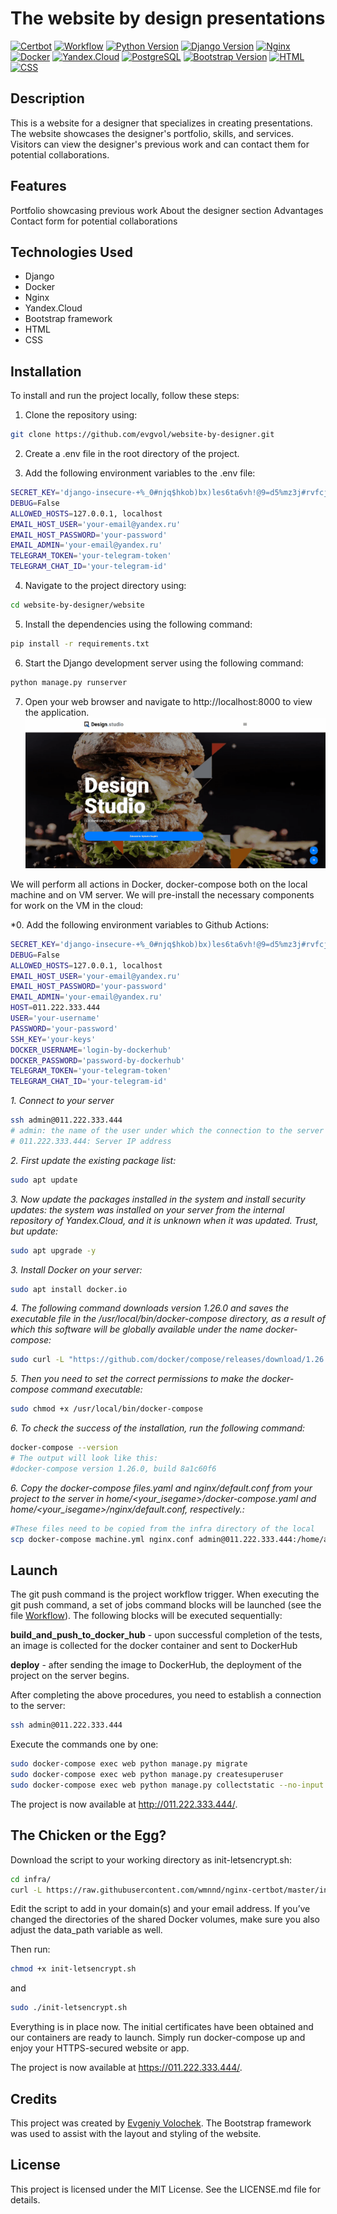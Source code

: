 # The website by design presentations 
[![Certbot](https://img.shields.io/badge/-Certbot-003A6E?style=flat&logo=letsencrypt&logoColor=white)](https://certbot.eff.org/) [![Workflow](https://github.com/EvgVol/website-by-designer/actions/workflows/main.yml/badge.svg?branch=main)](https://github.com/EvgVol/website-by-designer/actions/workflows/main.yml) [![Python Version](https://img.shields.io/badge/python-v3.11-blue)](https://www.python.org/downloads/release/python-3110/) [![Django Version](https://img.shields.io/badge/django-v4.2-green)](https://docs.djangoproject.com/en/4.2/) [![Nginx](https://img.shields.io/badge/-NGINX-464646?style=flat-square&logo=NGINX)](https://nginx.org/ru/) [![Docker](https://img.shields.io/badge/-Docker-464646?style=flat-square&logo=docker)](https://www.docker.com/) [![Yandex.Cloud](https://img.shields.io/badge/-Yandex.Cloud-464646?style=flat-square&logo=Yandex.Cloud)](https://cloud.yandex.ru/)  [![PostgreSQL](https://img.shields.io/badge/PostgreSQL-13.0-336791?logo=postgresql&logoColor=white)](https://www.postgresql.org/)  [![Bootstrap Version](https://img.shields.io/badge/bootstrap-v4.3-orange)](https://getbootstrap.com/docs/4.3/getting-started/introduction/) [![HTML](https://img.shields.io/badge/HTML-v5-red)](https://developer.mozilla.org/en-US/docs/Web/Guide/HTML/HTML5) [![CSS](https://img.shields.io/badge/CSS-v3-blue)](https://developer.mozilla.org/en-US/docs/Web/CSS)



## Description

This is a website for a designer that specializes in creating presentations. The website showcases the designer's portfolio, skills, and services. Visitors can view the designer's previous work and can contact them for potential collaborations.

## Features

Portfolio showcasing previous work
About the designer section
Advantages
Contact form for potential collaborations

## Technologies Used
* Django
* Docker
* Nginx
* Yandex.Cloud
* Bootstrap framework
* HTML
* CSS

## Installation
To install and run the project locally, follow these steps:

1. Clone the repository using:
```bash
git clone https://github.com/evgvol/website-by-designer.git
```
2. Create a .env file in the root directory of the project.

3. Add the following environment variables to the .env file:
```bash
SECRET_KEY='django-insecure-+%_0#njq$hkob)bx)les6ta6vh!@9=d5%mz3j#rvfcj%2)k4-u'
DEBUG=False
ALLOWED_HOSTS=127.0.0.1, localhost
EMAIL_HOST_USER='your-email@yandex.ru'
EMAIL_HOST_PASSWORD='your-password'
EMAIL_ADMIN='your-email@yandex.ru'
TELEGRAM_TOKEN='your-telegram-token'
TELEGRAM_CHAT_ID='your-telegram-id'
```

4. Navigate to the project directory using:
```bash
cd website-by-designer/website
```

5. Install the dependencies using the following command: 
```bash
pip install -r requirements.txt
```

6. Start the Django development server using the following command:
```bash
python manage.py runserver
```

7. Open your web browser and navigate to http://localhost:8000 to view the application.
[![example](https://raw.githubusercontent.com/EvgVol/website-by-designer/main/example.gif)]()

We will perform all actions in Docker, docker-compose both on the local machine and on VM server.
We will pre-install the necessary components for work on the VM in the cloud:

*0. Add the following environment variables to Github Actions:
```bash
SECRET_KEY='django-insecure-+%_0#njq$hkob)bx)les6ta6vh!@9=d5%mz3j#rvfcj%2)k4-u'
DEBUG=False
ALLOWED_HOSTS=127.0.0.1, localhost
EMAIL_HOST_USER='your-email@yandex.ru'
EMAIL_HOST_PASSWORD='your-password'
EMAIL_ADMIN='your-email@yandex.ru'
HOST=011.222.333.444
USER='your-username'
PASSWORD='your-password'
SSH_KEY='your-keys'
DOCKER_USERNAME='login-by-dockerhub'
DOCKER_PASSWORD='password-by-dockerhub'
TELEGRAM_TOKEN='your-telegram-token'
TELEGRAM_CHAT_ID='your-telegram-id'
```

*1. Connect to your server*

```bash
ssh admin@011.222.333.444
# admin: the name of the user under which the connection to the server will be made
# 011.222.333.444: Server IP address
```

*2. First update the existing package list:*

```bash
sudo apt update
```

*3. Now update the packages installed in the system and install security updates: the system was installed on your server from the internal repository of Yandex.Cloud, and it is unknown when it was updated. Trust, but update:*

```bash
sudo apt upgrade -y
```

*3. Install Docker on your server:*

```bash
sudo apt install docker.io
```

*4. The following command downloads version 1.26.0 and saves the executable file in the /usr/local/bin/docker-compose directory, as a result of which this software will be globally available under the name docker-compose:*

```bash
sudo curl -L "https://github.com/docker/compose/releases/download/1.26.0/docker-compose-$(uname -s)-$(uname -m)" -o /usr/local/bin/docker-compose
```

*5. Then you need to set the correct permissions to make the docker-compose command executable:*
```bash
sudo chmod +x /usr/local/bin/docker-compose
```

*6. To check the success of the installation, run the following command:*

```bash
docker-compose --version
# The output will look like this:
#docker-compose version 1.26.0, build 8a1c60f6
```

*6. Copy the docker-compose files.yaml and nginx/default.conf from your project to the server in home/<your_isegame>/docker-compose.yaml and home/<your_isegame>/nginx/default.conf, respectively.:*

```bash
#These files need to be copied from the infra directory of the local
scp docker-compose machine.yml nginx.conf admin@011.222.333.444:/home/admin/
```

## Launch

The git push command is the project workflow trigger. When executing the git push command, a set of jobs command blocks will be launched (see the file [Workflow](https://github.com/evgvol/websity-by-designer/actions/workflows/main.yml)). The following blocks will be executed sequentially:

**build_and_push_to_docker_hub** - upon successful completion of the tests, an image is collected for the docker container and sent to DockerHub

**deploy** - after sending the image to DockerHub, the deployment of the project on the server begins.

After completing the above procedures, you need to establish a connection to the server:

```bash
ssh admin@011.222.333.444
```

Execute the commands one by one:

```bash
sudo docker-compose exec web python manage.py migrate
sudo docker-compose exec web python manage.py createsuperuser
sudo docker-compose exec web python manage.py collectstatic --no-input
```

The project is now available at http://011.222.333.444/.

## The Chicken or the Egg?

Download the script to your working directory as init-letsencrypt.sh:

```bash
cd infra/
curl -L https://raw.githubusercontent.com/wmnnd/nginx-certbot/master/init-letsencrypt.sh > init-letsencrypt.sh
```
Edit the script to add in your domain(s) and your email address. If you’ve changed the directories of the shared Docker volumes, make sure you also adjust the data_path variable as well.

Then run:
```bash
chmod +x init-letsencrypt.sh
``` 
and

```bash
sudo ./init-letsencrypt.sh
```

Everything is in place now. The initial certificates have been obtained and our containers are ready to launch. Simply run docker-compose up and enjoy your HTTPS-secured website or app.

The project is now available at https://011.222.333.444/.

## Credits
This project was created by [Evgeniy Volochek](https://github.com/EvgVol). The Bootstrap framework was used to assist with the layout and styling of the website.

## License
This project is licensed under the MIT License. See the LICENSE.md file for details.